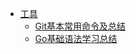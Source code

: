 - [工具](docs/develop/README)
    - [Git基本常用命令及总结](docs/develop/Git基本常用命令及总结)
    - [Go基础语法学习总结](docs/develop/Go基础语法学习总结)